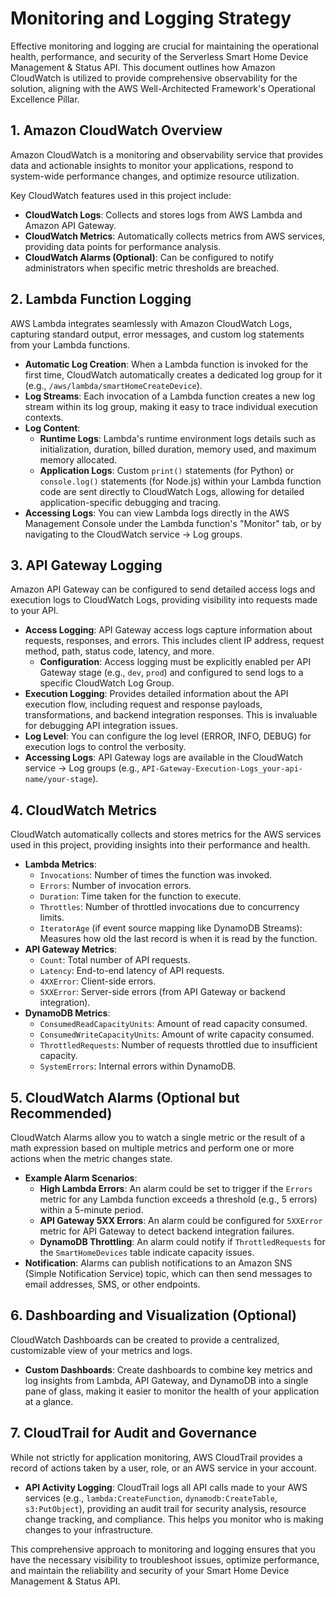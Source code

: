 # Monitoring and Logging Strategy

Effective monitoring and logging are crucial for maintaining the operational health, performance, and security of the Serverless Smart Home Device Management & Status API. This document outlines how Amazon CloudWatch is utilized to provide comprehensive observability for the solution, aligning with the AWS Well-Architected Framework's Operational Excellence Pillar.

## 1. Amazon CloudWatch Overview

Amazon CloudWatch is a monitoring and observability service that provides data and actionable insights to monitor your applications, respond to system-wide performance changes, and optimize resource utilization.

Key CloudWatch features used in this project include:
* **CloudWatch Logs**: Collects and stores logs from AWS Lambda and Amazon API Gateway.
* **CloudWatch Metrics**: Automatically collects metrics from AWS services, providing data points for performance analysis.
* **CloudWatch Alarms (Optional)**: Can be configured to notify administrators when specific metric thresholds are breached.

## 2. Lambda Function Logging

AWS Lambda integrates seamlessly with Amazon CloudWatch Logs, capturing standard output, error messages, and custom log statements from your Lambda functions.

* **Automatic Log Creation**: When a Lambda function is invoked for the first time, CloudWatch automatically creates a dedicated log group for it (e.g., `/aws/lambda/smartHomeCreateDevice`).
* **Log Streams**: Each invocation of a Lambda function creates a new log stream within its log group, making it easy to trace individual execution contexts.
* **Log Content**:
    * **Runtime Logs**: Lambda's runtime environment logs details such as initialization, duration, billed duration, memory used, and maximum memory allocated.
    * **Application Logs**: Custom `print()` statements (for Python) or `console.log()` statements (for Node.js) within your Lambda function code are sent directly to CloudWatch Logs, allowing for detailed application-specific debugging and tracing.
* **Accessing Logs**: You can view Lambda logs directly in the AWS Management Console under the Lambda function's "Monitor" tab, or by navigating to the CloudWatch service -> Log groups.

## 3. API Gateway Logging

Amazon API Gateway can be configured to send detailed access logs and execution logs to CloudWatch Logs, providing visibility into requests made to your API.

* **Access Logging**: API Gateway access logs capture information about requests, responses, and errors. This includes client IP address, request method, path, status code, latency, and more.
    * **Configuration**: Access logging must be explicitly enabled per API Gateway stage (e.g., `dev`, `prod`) and configured to send logs to a specific CloudWatch Log Group.
* **Execution Logging**: Provides detailed information about the API execution flow, including request and response payloads, transformations, and backend integration responses. This is invaluable for debugging API integration issues.
* **Log Level**: You can configure the log level (ERROR, INFO, DEBUG) for execution logs to control the verbosity.
* **Accessing Logs**: API Gateway logs are available in the CloudWatch service -> Log groups (e.g., `API-Gateway-Execution-Logs_your-api-name/your-stage`).

## 4. CloudWatch Metrics

CloudWatch automatically collects and stores metrics for the AWS services used in this project, providing insights into their performance and health.

* **Lambda Metrics**:
    * `Invocations`: Number of times the function was invoked.
    * `Errors`: Number of invocation errors.
    * `Duration`: Time taken for the function to execute.
    * `Throttles`: Number of throttled invocations due to concurrency limits.
    * `IteratorAge` (if event source mapping like DynamoDB Streams): Measures how old the last record is when it is read by the function.
* **API Gateway Metrics**:
    * `Count`: Total number of API requests.
    * `Latency`: End-to-end latency of API requests.
    * `4XXError`: Client-side errors.
    * `5XXError`: Server-side errors (from API Gateway or backend integration).
* **DynamoDB Metrics**:
    * `ConsumedReadCapacityUnits`: Amount of read capacity consumed.
    * `ConsumedWriteCapacityUnits`: Amount of write capacity consumed.
    * `ThrottledRequests`: Number of requests throttled due to insufficient capacity.
    * `SystemErrors`: Internal errors within DynamoDB.

## 5. CloudWatch Alarms (Optional but Recommended)

CloudWatch Alarms allow you to watch a single metric or the result of a math expression based on multiple metrics and perform one or more actions when the metric changes state.

* **Example Alarm Scenarios**:
    * **High Lambda Errors**: An alarm could be set to trigger if the `Errors` metric for any Lambda function exceeds a threshold (e.g., 5 errors) within a 5-minute period.
    * **API Gateway 5XX Errors**: An alarm could be configured for `5XXError` metric for API Gateway to detect backend integration failures.
    * **DynamoDB Throttling**: An alarm could notify if `ThrottledRequests` for the `SmartHomeDevices` table indicate capacity issues.
* **Notification**: Alarms can publish notifications to an Amazon SNS (Simple Notification Service) topic, which can then send messages to email addresses, SMS, or other endpoints.

## 6. Dashboarding and Visualization (Optional)

CloudWatch Dashboards can be created to provide a centralized, customizable view of your metrics and logs.

* **Custom Dashboards**: Create dashboards to combine key metrics and log insights from Lambda, API Gateway, and DynamoDB into a single pane of glass, making it easier to monitor the health of your application at a glance.

## 7. CloudTrail for Audit and Governance

While not strictly for application monitoring, AWS CloudTrail provides a record of actions taken by a user, role, or an AWS service in your account.

* **API Activity Logging**: CloudTrail logs all API calls made to your AWS services (e.g., `lambda:CreateFunction`, `dynamodb:CreateTable`, `s3:PutObject`), providing an audit trail for security analysis, resource change tracking, and compliance. This helps you monitor who is making changes to your infrastructure.

This comprehensive approach to monitoring and logging ensures that you have the necessary visibility to troubleshoot issues, optimize performance, and maintain the reliability and security of your Smart Home Device Management & Status API.
